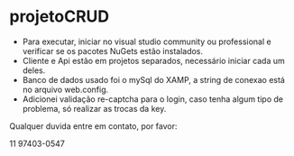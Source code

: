 # projetoCRUD

- Para executar, iniciar no visual studio community ou professional e verificar se os pacotes NuGets estão instalados.
- Cliente e Api estão em projetos separados, necessário iniciar cada um deles.
- Banco de dados usado foi o mySql do XAMP, a string de conexao está no arquivo web.config.
- Adicionei validação re-captcha para o login, caso tenha algum tipo de problema, só realizar as trocas da key.

Qualquer duvida entre em contato, por favor:

11 97403-0547
